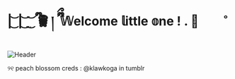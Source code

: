 # | ͜͝ | ͜͝ ̫ ͜͝ ྀི 𖠺  ། ྀིྀ  𝕎elcome  𝕝ittle  𝕠ne  !  . 🍥　　˚


![Header](https://files.catbox.moe/4gyfwk.jpg)

୨୧    peach blossom creds : @klawkoga in tumblr
